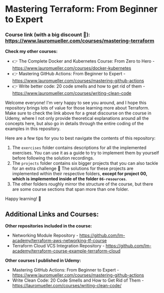 # Mastering Terraform: From Beginner to Expert

### Course link (with a big discount 🙂): https://www.lauromueller.com/courses/mastering-terraform

**Check my other courses:** 

- 👉 The Complete Docker and Kubernetes Course: From Zero to Hero - https://www.lauromueller.com/courses/docker-kubernetes
- 👉 Mastering GitHub Actions: From Beginner to Expert - https://www.lauromueller.com/courses/mastering-github-actions
- 👉 Write better code: 20 code smells and how to get rid of them -  https://www.lauromueller.com/courses/writing-clean-code

Welcome everyone! I'm very happy to see you around, and I hope this repository brings lots of value for those learning more about Terraform. Make sure to check the link above for a great discourse on the course in Udemy, where I not only provide theoretical explanations around all the concepts here, but also go in details through the entire coding of the examples in this repository.

Here are a few tips for you to best navigate the contents of this repository:
1. The `exercises` folder contains descriptions for all the implemented exercises. You can use it as a guide to try to implement them by yourself before following the solution recordings.
2. The `projects` folder contains six bigger projects that you can also tackle for an extra challenge 🙂 The solutions for these projects are implemented within their respective folders, **except for project 00, which is implemented inside of the folder `06-resources`**.
3. The other folders roughly mirror the structure of the course, but there are some course sections that span more than one folder.

Happy learning! 🚀

## Additional Links and Courses:

**Other repositories included in the course:**
* Networking Module Repository - https://github.com/lm-academy/terraform-aws-networking-tf-course
* Terraform Cloud VCS Integration Repository - https://github.com/lm-academy/terraform-course-example-terraform-cloud

**Other courses I published in Udemy:**
* Mastering GitHub Actions: From Beginner to Expert - https://www.lauromueller.com/courses/mastering-github-actions
* Write Clean Code: 20 Code Smells and How to Get Rid of Them - https://lauromueller.com/courses/writing-clean-code/
